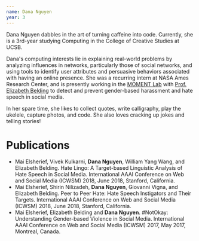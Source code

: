 ```yaml
---
name: Dana Nguyen
year: 3
---
```




Dana Nguyen dabbles in the art of turning caffeine into code. Currently, she is a 3rd-year studying Computing in the College of Creative Studies at UCSB. 

Dana's computing interests lie in explaining real-world problems by analyzing influences in networks, particularly those of social networks, and using tools to identify user attributes and persuasive behaviors associated with having an online presence. She was a recurring intern at NASA Ames Research Center, and is presently working in the [MOMENT Lab](https://moment.cs.ucsb.edu) with [Prof. Elizabeth Belding](https://people.cs.ucsb.edu/ebelding/) to detect and prevent gender-based harassment and hate speech in social media. 

In her spare time, she likes to collect quotes, write calligraphy, play the ukelele, capture photos, and code. She also loves cracking up jokes and telling stories!

# Publications
*	Mai Elsherief, Vivek Kulkarni, <b>Dana Nguyen</b>, William Yang Wang, and Elizabeth Belding.  Hate Lingo: A Target-based Linguistic Analysis of Hate Speech in Social Media. International AAAI Conference on Web and Social Media (ICWSM) 2018, June 2018, Stanford, California.
*	Mai Elsherief, Shirin Nilizadeh, <b>Dana Nguyen</b>, Giovanni Vigna, and Elizabeth Belding.  Peer to Peer Hate: Hate Speech Instigators and Their Targets. International AAAI Conference on Web and Social Media (ICWSM) 2018, June 2018, Stanford, California.
*   Mai Elsherief, Elizabeth Belding and <b>Dana Nguyen</b>.  #NotOkay: Understanding Gender-based Violence in Social Media. International AAAI Conference on Web and Social Media (ICWSM) 2017, May 2017, Montreal, Canada.




